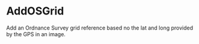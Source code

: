 AddOSGrid
==========

Add an Ordnance Survey grid reference based no the lat and long provided by the GPS in an image.
